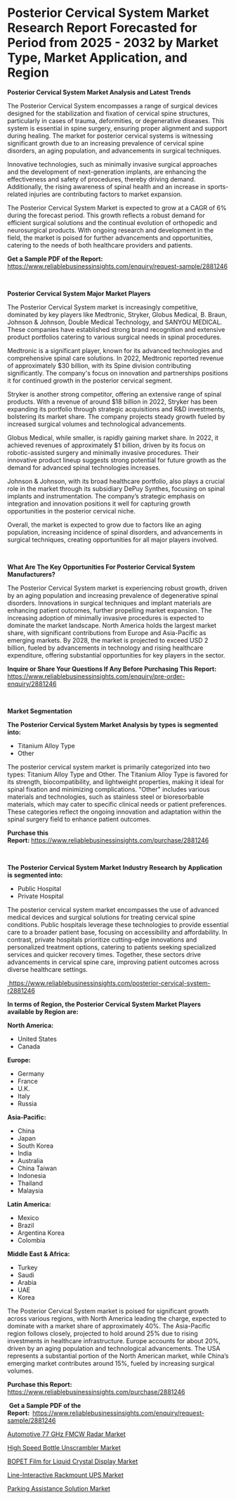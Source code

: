 <p><h1>Posterior Cervical System Market Research Report Forecasted for Period from 2025 -  2032 by Market Type, Market Application, and Region</h1></p><p><strong>Posterior Cervical System Market Analysis and Latest Trends</strong></p>
<p><p>The Posterior Cervical System encompasses a range of surgical devices designed for the stabilization and fixation of cervical spine structures, particularly in cases of trauma, deformities, or degenerative diseases. This system is essential in spine surgery, ensuring proper alignment and support during healing. The market for posterior cervical systems is witnessing significant growth due to an increasing prevalence of cervical spine disorders, an aging population, and advancements in surgical techniques. </p><p>Innovative technologies, such as minimally invasive surgical approaches and the development of next-generation implants, are enhancing the effectiveness and safety of procedures, thereby driving demand. Additionally, the rising awareness of spinal health and an increase in sports-related injuries are contributing factors to market expansion. </p><p>The Posterior Cervical System Market is expected to grow at a CAGR of 6% during the forecast period. This growth reflects a robust demand for efficient surgical solutions and the continual evolution of orthopedic and neurosurgical products. With ongoing research and development in the field, the market is poised for further advancements and opportunities, catering to the needs of both healthcare providers and patients.</p></p>
<p><strong>Get a Sample PDF of the Report:&nbsp;</strong> <a href="https://www.reliablebusinessinsights.com/enquiry/request-sample/2881246?utm_campaign=1121&utm_medium=2&utm_source=Github&utm_content=ia&utm_term=12032025&utm_id=posterior-cervical-system">https://www.reliablebusinessinsights.com/enquiry/request-sample/2881246</a></p>
<p>&nbsp;</p>
<p><strong>Posterior Cervical System Major Market Players</strong></p>
<p><p>The Posterior Cervical System market is increasingly competitive, dominated by key players like Medtronic, Stryker, Globus Medical, B. Braun, Johnson & Johnson, Double Medical Technology, and SANYOU MEDICAL. These companies have established strong brand recognition and extensive product portfolios catering to various surgical needs in spinal procedures.</p><p>Medtronic is a significant player, known for its advanced technologies and comprehensive spinal care solutions. In 2022, Medtronic reported revenue of approximately $30 billion, with its Spine division contributing significantly. The company's focus on innovation and partnerships positions it for continued growth in the posterior cervical segment.</p><p>Stryker is another strong competitor, offering an extensive range of spinal products. With a revenue of around $18 billion in 2022, Stryker has been expanding its portfolio through strategic acquisitions and R&D investments, bolstering its market share. The company projects steady growth fueled by increased surgical volumes and technological advancements.</p><p>Globus Medical, while smaller, is rapidly gaining market share. In 2022, it achieved revenues of approximately $1 billion, driven by its focus on robotic-assisted surgery and minimally invasive procedures. Their innovative product lineup suggests strong potential for future growth as the demand for advanced spinal technologies increases.</p><p>Johnson & Johnson, with its broad healthcare portfolio, also plays a crucial role in the market through its subsidiary DePuy Synthes, focusing on spinal implants and instrumentation. The company’s strategic emphasis on integration and innovation positions it well for capturing growth opportunities in the posterior cervical niche.</p><p>Overall, the market is expected to grow due to factors like an aging population, increasing incidence of spinal disorders, and advancements in surgical techniques, creating opportunities for all major players involved.</p></p>
<p>&nbsp;</p>
<p><strong>What Are The Key Opportunities For Posterior Cervical System Manufacturers?</strong></p>
<p><p>The Posterior Cervical System market is experiencing robust growth, driven by an aging population and increasing prevalence of degenerative spinal disorders. Innovations in surgical techniques and implant materials are enhancing patient outcomes, further propelling market expansion. The increasing adoption of minimally invasive procedures is expected to dominate the market landscape. North America holds the largest market share, with significant contributions from Europe and Asia-Pacific as emerging markets. By 2028, the market is projected to exceed USD 2 billion, fueled by advancements in technology and rising healthcare expenditure, offering substantial opportunities for key players in the sector.</p></p>
<p><strong>Inquire or Share Your Questions If Any Before Purchasing This Report:</strong> <a href="https://www.reliablebusinessinsights.com/enquiry/pre-order-enquiry/2881246?utm_campaign=1121&utm_medium=2&utm_source=Github&utm_content=ia&utm_term=12032025&utm_id=posterior-cervical-system">https://www.reliablebusinessinsights.com/enquiry/pre-order-enquiry/2881246</a></p>
<p>&nbsp;</p>
<p><strong>Market Segmentation</strong></p>
<p><strong>The Posterior Cervical System Market Analysis by types is segmented into:</strong></p>
<p><ul><li>Titanium Alloy Type</li><li>Other</li></ul></p>
<p><p>The posterior cervical system market is primarily categorized into two types: Titanium Alloy Type and Other. The Titanium Alloy Type is favored for its strength, biocompatibility, and lightweight properties, making it ideal for spinal fixation and minimizing complications. "Other" includes various materials and technologies, such as stainless steel or bioresorbable materials, which may cater to specific clinical needs or patient preferences. These categories reflect the ongoing innovation and adaptation within the spinal surgery field to enhance patient outcomes.</p></p>
<p><strong>Purchase this Report:&nbsp;</strong><a href="https://www.reliablebusinessinsights.com/purchase/2881246?utm_campaign=1121&utm_medium=2&utm_source=Github&utm_content=ia&utm_term=12032025&utm_id=posterior-cervical-system">https://www.reliablebusinessinsights.com/purchase/2881246</a></p>
<p>&nbsp;</p>
<p><strong>The Posterior Cervical System Market Industry Research by Application is segmented into:</strong></p>
<p><ul><li>Public Hospital</li><li>Private Hospital</li></ul></p>
<p><p>The posterior cervical system market encompasses the use of advanced medical devices and surgical solutions for treating cervical spine conditions. Public hospitals leverage these technologies to provide essential care to a broader patient base, focusing on accessibility and affordability. In contrast, private hospitals prioritize cutting-edge innovations and personalized treatment options, catering to patients seeking specialized services and quicker recovery times. Together, these sectors drive advancements in cervical spine care, improving patient outcomes across diverse healthcare settings.</p></p>
<p><a href="https://www.reliablebusinessinsights.com/posterior-cervical-system-r2881246?utm_campaign=1121&utm_medium=2&utm_source=Github&utm_content=ia&utm_term=12032025&utm_id=posterior-cervical-system">&nbsp;https://www.reliablebusinessinsights.com/posterior-cervical-system-r2881246</a></p>
<p><strong>In terms of Region, the Posterior Cervical System Market Players available by Region are:</strong></p>
<p>
    <p> <strong> North America: </strong>
        <ul>
            <li>United States</li>
            <li>Canada</li>
        </ul>
        </p> 
    <p> <strong> Europe: </strong>
        <ul>
            <li>Germany</li>
            <li>France</li>
            <li>U.K.</li>
            <li>Italy</li>
            <li>Russia</li>
        </ul>
        </p> 
    <p> <strong> Asia-Pacific: </strong>
        <ul>
            <li>China</li>
            <li>Japan</li>
            <li>South Korea</li>
            <li>India</li>
            <li>Australia</li>
            <li>China Taiwan</li>
            <li>Indonesia</li>
            <li>Thailand</li>
            <li>Malaysia</li>
        </ul>
        </p> 
    <p> <strong> Latin America: </strong>
        <ul>
            <li>Mexico</li>
            <li>Brazil</li>
            <li>Argentina Korea</li>
            <li>Colombia</li>
        </ul>
        </p> 
    <p> <strong> Middle East & Africa: </strong>
        <ul>
            <li>Turkey</li>
            <li>Saudi</li>
            <li>Arabia</li>
            <li>UAE</li>
            <li>Korea</li>
        </ul>
    </p>
    </p>
<p><p>The Posterior Cervical System market is poised for significant growth across various regions, with North America leading the charge, expected to dominate with a market share of approximately 40%. The Asia-Pacific region follows closely, projected to hold around 25% due to rising investments in healthcare infrastructure. Europe accounts for about 20%, driven by an aging population and technological advancements. The USA represents a substantial portion of the North American market, while China’s emerging market contributes around 15%, fueled by increasing surgical volumes.</p></p>
<p><strong>Purchase this Report: </strong><a href="https://www.reliablebusinessinsights.com/purchase/2881246?utm_campaign=1121&utm_medium=2&utm_source=Github&utm_content=ia&utm_term=12032025&utm_id=posterior-cervical-system">https://www.reliablebusinessinsights.com/purchase/2881246</a></p>
<p>&nbsp;<strong>Get a Sample PDF of the Report:&nbsp;&nbsp;</strong><a href="https://www.reliablebusinessinsights.com/enquiry/request-sample/2881246?utm_campaign=1121&utm_medium=2&utm_source=Github&utm_content=ia&utm_term=12032025&utm_id=posterior-cervical-system">https://www.reliablebusinessinsights.com/enquiry/request-sample/2881246</a></p>
<p><strong></strong></p>
<p><p><a href="https://github.com/alasmyayock/Market-Research-Report-List-1/blob/main/automotive-77-ghz-fmcw-radar-market.md?utm_campaign=1121&utm_medium=2&utm_source=Github&utm_content=ia&utm_term=12032025&utm_id=posterior-cervical-system">Automotive 77 GHz FMCW Radar Market</a></p><p><a href="https://github.com/jaquelynhasenaue8/Market-Research-Report-List-1/blob/main/high-speed-bottle-unscrambler-market.md?utm_campaign=1121&utm_medium=2&utm_source=Github&utm_content=ia&utm_term=12032025&utm_id=posterior-cervical-system">High Speed Bottle Unscrambler Market</a></p><p><a href="https://github.com/xanaanenkaly/Market-Research-Report-List-1/blob/main/bopet-film-for-liquid-crystal-display-market.md?utm_campaign=1121&utm_medium=2&utm_source=Github&utm_content=ia&utm_term=12032025&utm_id=posterior-cervical-system">BOPET Film for Liquid Crystal Display Market</a></p><p><a href="https://github.com/arvelm4nthig/Market-Research-Report-List-1/blob/main/line-interactive-rackmount-ups-market.md?utm_campaign=1121&utm_medium=2&utm_source=Github&utm_content=ia&utm_term=12032025&utm_id=posterior-cervical-system">Line-Interactive Rackmount UPS Market</a></p><p><a href="https://github.com/memorirummy/Market-Research-Report-List-1/blob/main/parking-assistance-solution-market.md?utm_campaign=1121&utm_medium=2&utm_source=Github&utm_content=ia&utm_term=12032025&utm_id=posterior-cervical-system">Parking Assistance Solution Market</a></p></p>